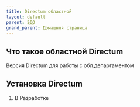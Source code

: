 ```yaml
---
title: Directum областной
layout: default
parent: ЭДО
grand_parent: Домашняя страница
---
```


## Что такое областной Directum

Версия Directum для работы с обл.департаментом

## Установка Directum

1. В Разработке
